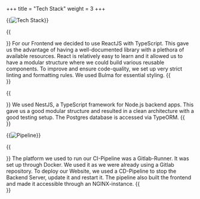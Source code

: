 +++
title = "Tech Stack"
weight = 3
+++

{{<image src="tech_stack.png" alt="Tech Stack" caption="Tech Stack">}}

{{<section title="React & Typescript">}}
For our Frontend we decided to use ReactJS with TypeScript. This gave us the advantage of having a well-documented library with a plethora of available resources. React is relatively easy to learn and it allowed us to have a modular structure where we could build various reusable components. To improve and ensure code-quality, we set up very strict linting and formatting rules.
We used Bulma for essential styling.
{{</section>}}

{{<section title="NestJs & Typescript">}}
We used NestJS, a TypeScript framework for Node.js backend apps. This gave us a good modular structure and resulted in a clean architecture with a good testing setup.
The Postgres database is accessed via TypeORM.
{{</section>}}

{{<image src="pipeline.svg" alt="Pipeline" caption="Pipeline">}}

{{<section title="Hosting & Pipelines">}}
The platform we used to run our CI-Pipeline was a Gitlab-Runner. It was set up through Docker. We used it as we were already using a Gitlab repository. To deploy our Website, we used a CD-Pipeline to stop the Backend Server, update it and restart it. The pipeline also built the frontend and made it accessible through an NGINX-instance.
{{</section>}}
